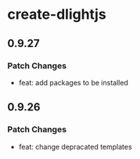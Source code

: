 # create-dlightjs

## 0.9.27

### Patch Changes

- feat: add packages to be installed

## 0.9.26

### Patch Changes

- feat: change depracated templates
